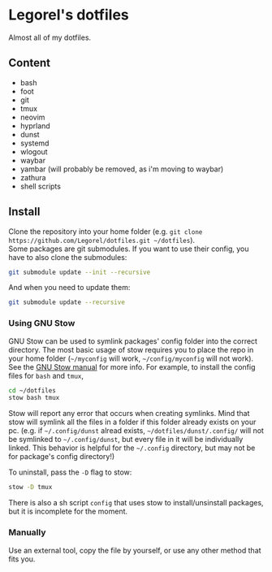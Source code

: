 # Legorel's dotfiles

Almost all of my dotfiles.

## Content

- bash
- foot
- git
- tmux
- neovim
- hyprland
- dunst
- systemd
- wlogout
- waybar
- yambar \(will probably be removed, as i'm moving to waybar\)
- zathura
- shell scripts

## Install

Clone the repository into your home folder \(e.g. `git clone https://github.com/Legorel/dotfiles.git ~/dotfiles`\).  
Some packages are git submodules. If you want to use their config, you have to also clone the submodules:

```bash
git submodule update --init --recursive
```

And when you need to update them:

```bash
git submodule update --recursive
```

### Using GNU Stow

GNU Stow can be used to symlink packages' config folder into the correct directory.
The most basic usage of stow requires you to place the repo in your home folder \(`~/myconfig` will work, `~/config/myconfig` will not work\).
See the [GNU Stow manual](https://www.gnu.org/software/stow/manual/) for more info.
For example, to install the config files for `bash` and `tmux`,

```bash
cd ~/dotfiles
stow bash tmux
```

Stow will report any error that occurs when creating symlinks. Mind that stow will symlink all the files in a folder if this folder already exists on your pc.
\(e.g. if `~/.config/dunst` alread exists, `~/dotfiles/dunst/.config/` will not be symlinked to `~/.config/dunst`, but every file in it will be individually linked.
This behavior is helpful for the `~/.config` directory, but may not be for package's config directory!\)

To uninstall, pass the `-D` flag to stow:

```bash
stow -D tmux
```

There is also a sh script `config` that uses stow to install/unsinstall packages, but it is incomplete for the moment.

### Manually

Use an external tool, copy the file by yourself, or use any other method that fits you.
